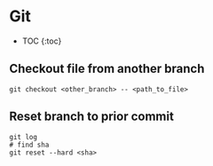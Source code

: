 # Git

* TOC
{:toc}

## Checkout file from another branch

```
git checkout <other_branch> -- <path_to_file>
```

## Reset branch to prior commit

```
git log
# find sha
git reset --hard <sha>
```
